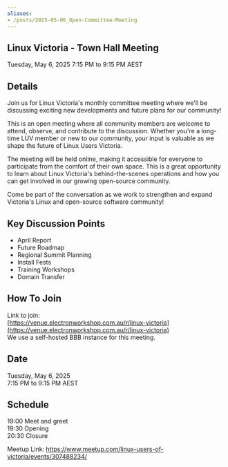 ```yaml
---
aliases:
- /posts/2025-05-06_Open-Committee-Meeting
---
```


## Linux Victoria - Town Hall Meeting

Tuesday, May 6, 2025
7:15 PM to 9:15 PM AEST
## Details

Join us for Linux Victoria's monthly committee meeting where we'll be discussing exciting new developments and future plans for our community!

This is an open meeting where all community members are welcome to attend, observe, and contribute to the discussion. Whether you're a long-time LUV member or new to our community, your input is valuable as we shape the future of Linux Users Victoria.

The meeting will be held online, making it accessible for everyone to participate from the comfort of their own space. This is a great opportunity to learn about Linux Victoria's behind-the-scenes operations and how you can get involved in our growing open-source community.

Come be part of the conversation as we work to strengthen and expand Victoria's Linux and open-source software community!

## Key Discussion Points

- April Report
- Future Roadmap
- Regional Summit Planning
- Install Fests
- Training Workshops
- Domain Transfer

## How To Join

Link to join:  
[https://venue.electronworkshop.com.au/r/linux-victoria](https://venue.electronworkshop.com.au/r/linux-victoria)  
We use a self-hosted BBB instance for this meeting.

## Date
Tuesday, May 6, 2025  
7:15 PM to 9:15 PM AEST

## Schedule

19:00 Meet and greet  
19:30 Opening  
20:30 Closure


Meetup Link:
https://www.meetup.com/linux-users-of-victoria/events/307488234/
